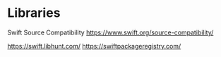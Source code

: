 #  Libraries

Swift Source Compatibility
https://www.swift.org/source-compatibility/


https://swift.libhunt.com/
https://swiftpackageregistry.com/
